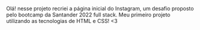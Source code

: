 Olá! nesse projeto recriei a página inicial do Instagram, um desafio proposto pelo bootcamp da Santander 2022 full stack. Meu primeiro projeto utilizando as tecnologias de HTML e CSS! <3

